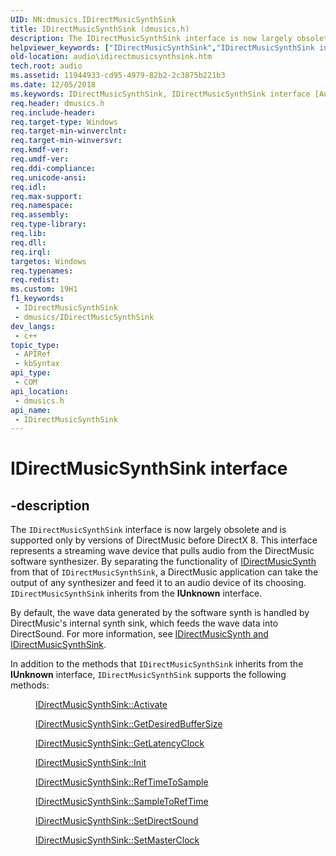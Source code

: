 ```yaml
---
UID: NN:dmusics.IDirectMusicSynthSink
title: IDirectMusicSynthSink (dmusics.h)
description: The IDirectMusicSynthSink interface is now largely obsolete and is supported only by versions of DirectMusic before DirectX 8.
helpviewer_keywords: ["IDirectMusicSynthSink","IDirectMusicSynthSink interface [Audio Devices]","IDirectMusicSynthSink interface [Audio Devices]","described","audio.idirectmusicsynthsink","audmp-routines_9b9d541e-f841-40e1-8962-d93ec6650465.xml","dmusics/IDirectMusicSynthSink"]
old-location: audio\idirectmusicsynthsink.htm
tech.root: audio
ms.assetid: 11944933-cd95-4979-82b2-2c3875b221b3
ms.date: 12/05/2018
ms.keywords: IDirectMusicSynthSink, IDirectMusicSynthSink interface [Audio Devices], IDirectMusicSynthSink interface [Audio Devices],described, audio.idirectmusicsynthsink, audmp-routines_9b9d541e-f841-40e1-8962-d93ec6650465.xml, dmusics/IDirectMusicSynthSink
req.header: dmusics.h
req.include-header: 
req.target-type: Windows
req.target-min-winverclnt: 
req.target-min-winversvr: 
req.kmdf-ver: 
req.umdf-ver: 
req.ddi-compliance: 
req.unicode-ansi: 
req.idl: 
req.max-support: 
req.namespace: 
req.assembly: 
req.type-library: 
req.lib: 
req.dll: 
req.irql: 
targetos: Windows
req.typenames: 
req.redist: 
ms.custom: 19H1
f1_keywords:
 - IDirectMusicSynthSink
 - dmusics/IDirectMusicSynthSink
dev_langs:
 - c++
topic_type:
 - APIRef
 - kbSyntax
api_type:
 - COM
api_location:
 - dmusics.h
api_name:
 - IDirectMusicSynthSink
---
```


# IDirectMusicSynthSink interface


## -description

The <code>IDirectMusicSynthSink</code> interface is now largely obsolete and is supported only by versions of DirectMusic before DirectX 8. This interface represents a streaming wave device that pulls audio from the DirectMusic software synthesizer. By separating the functionality of <a href="https://docs.microsoft.com/windows/desktop/api/dmusics/nn-dmusics-idirectmusicsynth">IDirectMusicSynth</a> from that of <code>IDirectMusicSynthSink</code>, a DirectMusic application can take the output of any synthesizer and feed it to an audio device of its choosing. <code>IDirectMusicSynthSink</code> inherits from the <b>IUnknown</b> interface.

By default, the wave data generated by the software synth is handled by DirectMusic's internal synth sink, which feeds the wave data into DirectSound. For more information, see <a href="https://docs.microsoft.com/windows-hardware/drivers/audio/idirectmusicsynth-and-idirectmusicsynthsink">IDirectMusicSynth and IDirectMusicSynthSink</a>.

In addition to the methods that <code>IDirectMusicSynthSink</code> inherits from the <b>IUnknown</b> interface, <code>IDirectMusicSynthSink</code> supports the following methods:
<dl>
<dd>

<a href="https://docs.microsoft.com/windows/desktop/api/dmusics/nf-dmusics-idirectmusicsynthsink-activate">IDirectMusicSynthSink::Activate</a>


</dd>
<dd>

<a href="https://docs.microsoft.com/windows/desktop/api/dmusics/nf-dmusics-idirectmusicsynthsink-getdesiredbuffersize">IDirectMusicSynthSink::GetDesiredBufferSize</a>


</dd>
<dd>

<a href="https://docs.microsoft.com/windows/desktop/api/dmusics/nf-dmusics-idirectmusicsynthsink-getlatencyclock">IDirectMusicSynthSink::GetLatencyClock</a>


</dd>
<dd>

<a href="https://docs.microsoft.com/windows/desktop/api/dmusics/nf-dmusics-idirectmusicsynthsink-init">IDirectMusicSynthSink::Init</a>


</dd>
<dd>

<a href="https://docs.microsoft.com/windows/desktop/api/dmusics/nf-dmusics-idirectmusicsynthsink-reftimetosample">IDirectMusicSynthSink::RefTimeToSample</a>


</dd>
<dd>

<a href="https://docs.microsoft.com/windows/desktop/api/dmusics/nf-dmusics-idirectmusicsynthsink-sampletoreftime">IDirectMusicSynthSink::SampleToRefTime</a>


</dd>
<dd>

<a href="https://docs.microsoft.com/windows/desktop/api/dmusics/nf-dmusics-idirectmusicsynthsink-setdirectsound">IDirectMusicSynthSink::SetDirectSound</a>


</dd>
<dd>

<a href="https://docs.microsoft.com/windows/desktop/api/dmusics/nf-dmusics-idirectmusicsynthsink-setmasterclock">IDirectMusicSynthSink::SetMasterClock</a>


</dd>
</dl>

